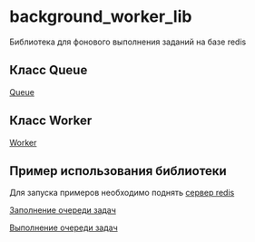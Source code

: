 # background_worker_lib
Библиотека для фонового выполнения заданий на базе redis


## Класс Queue
[Queue](./background_worker_lib/docs/queue.md)

## Класс Worker
[Worker](./background_worker_lib/docs/worker.md)


## Пример использования библиотеки
Для запуска примеров необходимо поднять [сервер redis](https://redis.io/topics/quickstart)

[Заполнение очереди задач](./example.py)

[Выполнение очереди задач](./example_worker.py)
